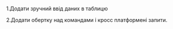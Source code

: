 ﻿1.Додати зручний ввід даних в таблицю 

2.Додати обертку над командами і кросс платформені запити. 

 